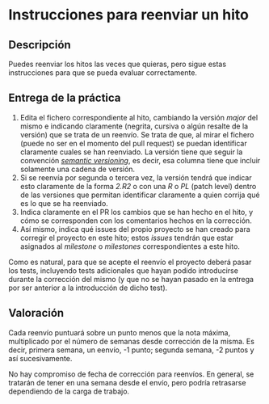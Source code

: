 Instrucciones para reenviar un hito
=====================================

Descripción
-----------------

Puedes reenviar los hitos las veces que quieras, pero sigue estas instrucciones para que se pueda evaluar correctamente.


Entrega de la práctica
--------------------------------

1. Edita el fichero correspondiente al hito, cambiando la versión
   *major* del mismo e indicando claramente (negrita, cursiva o algún
   resalte de la versión) que se trata de un reenvío. Se trata de que, al mirar el
   fichero (puede no ser en el momento del pull request) se puedan
   identificar claramente cuales se han reenviado. La versión tiene
   que seguir la
   convención [*semantic versioning*](https://semver.org/), es decir,
   esa columna tiene que incluir solamente una cadena de versión.
2. Si se reenvía por segunda o tercera vez, la versión tendrá que
   indicar esto claramente de la forma *2.R2* o con una *R* o *PL*
   (patch level) dentro de las versiones que permitan identificar
   claramente a quien corrija qué es lo que se ha reenviado.
2. Indica claramente en el PR los cambios que se han hecho en el hito, y cómo se corresponden con los comentarios hechos en la corrección.
3. Así mismo, indica qué issues del propio proyecto se han creado para
   corregir el proyecto en este hito; estos *issues* tendrán que estar
   asignados al *milestone* o *milestones* correspondientes a este
   hito. 

Como es natural, para que se acepte el reenvío el proyecto deberá
pasar los tests, incluyendo tests adicionales que hayan podido
introducirse durante la corrección del mismo (y que no se hayan pasado
en la entrega por ser anterior a la introducción de dicho test).

Valoración
--------------

Cada reenvío puntuará sobre un punto menos que la nota máxima,
multiplicado por el número de semanas desde corrección de la misma. Es
decir, primera semana, un eenvío, -1 punto; segunda semana, -2 puntos
y así sucesivamente.

No hay compromiso de fecha de corrección para reenvíos. En general, se
tratarán de tener en una semana desde el envío, pero podría retrasarse
dependiendo de la carga de trabajo. 
